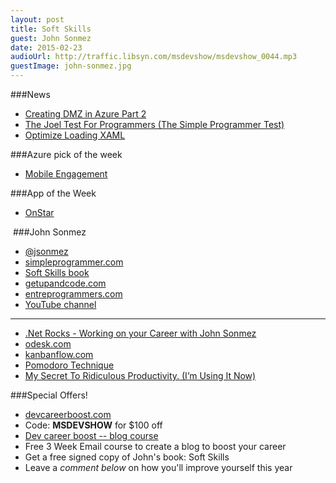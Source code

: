 ```yaml
---
layout: post
title: Soft Skills
guest: John Sonmez
date: 2015-02-23
audioUrl: http://traffic.libsyn.com/msdevshow/msdevshow_0044.mp3
guestImage: john-sonmez.jpg
---
```


###News

 - [Creating DMZ in Azure Part 2](http://www.rajinders.com/2014/11/08/creating-dmz-in-azure-part-ii/)
 - [The Joel Test For Programmers (The Simple Programmer Test)](http://simpleprogrammer.com/2015/02/16/joel-test-programmers-simple-programmer-test/)
 - [Optimize Loading XAML](https://msdn.microsoft.com/en-us/library/windows/apps/hh994641.aspx?utm_content=buffere5ad6&utm_medium=social&utm_source=twitter.com&utm_campaign=buffer)

###Azure pick of the week

 - [Mobile Engagement](http://azure.microsoft.com/en-us/services/mobile-engagement/)

###App of the Week

 - [OnStar](http://www.windowsphone.com/s?appid=db6cb7fa-def1-4350-83cd-dad8ec4bd5b4)

 ###John Sonmez

 - [@jsonmez](https://twitter.com/jsonmez)
 - [simpleprogrammer.com](http://simpleprogrammer.com)
 - [Soft Skills book](http://simpleprogrammer.com/softskills)
 - [getupandcode.com](http://getupandcode.com/)
 - [entreprogrammers.com](http://entreprogrammers.com/)
 - [YouTube channel](https://www.youtube.com/user/jsonmez)

-----------

 -   [.Net Rocks - Working on your Career with John Sonmez](http://www.dotnetrocks.com/default.aspx?showNum=1088)
 -   [odesk.com](https://www.odesk.com/)
 -   [kanbanflow.com](https://kanbanflow.com/)
 -   [Pomodoro Technique](http://en.wikipedia.org/wiki/Pomodoro_Technique)
 -   [My Secret To Ridiculous Productivity. (I’m Using It Now)](http://simpleprogrammer.com/2014/02/17/secret-ridiculous-productivity-im-using-now/)

###Special Offers!

 - [devcareerboost.com](http://devcareerboost.com)
  - Code: **MSDEVSHOW** for $100 off
 - [Dev career boost -- blog course](http://devcareerboost.com/blog-course)
  -   Free 3 Week Email course to create a blog to boost your career
 - Get a free signed copy of John's book: Soft Skills
  - Leave a *comment below* on how you'll improve yourself this year
 